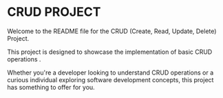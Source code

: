 # CRUD PROJECT

Welcome to the README file for the CRUD (Create, Read, Update, Delete) Project. 

This project is designed to showcase the implementation of basic CRUD operations . 

Whether you're a developer looking to understand CRUD operations or a curious individual exploring software development concepts, this project has something to offer for you.
